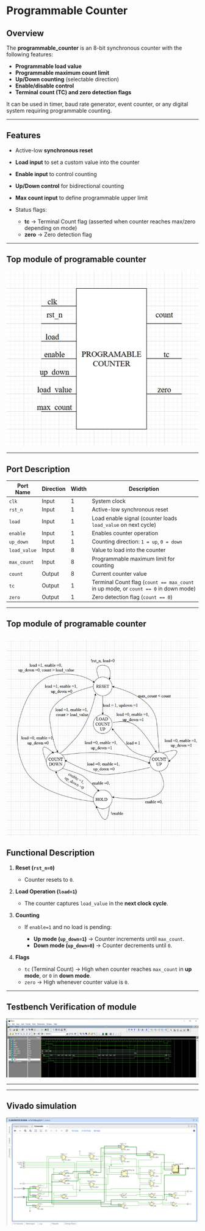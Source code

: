 # Programmable Counter

##  Overview

The **programmable_counter** is an 8-bit synchronous counter with the following features:

* **Programmable load value**
* **Programmable maximum count limit**
* **Up/Down counting** (selectable direction)
* **Enable/disable control**
* **Terminal count (TC) and zero detection flags**

It can be used in timer, baud rate generator, event counter, or any digital system requiring programmable counting.

---

##  Features

* Active-low **synchronous reset**
* **Load input** to set a custom value into the counter
* **Enable input** to control counting
* **Up/Down control** for bidirectional counting
* **Max count input** to define programmable upper limit
* Status flags:

  * **tc** → Terminal Count flag (asserted when counter reaches max/zero depending on mode)
  * **zero** → Zero detection flag
---
## Top module of programable counter 

![Programable Counter](images/Programable_counter_top.png)

---

##  Port Description

| Port Name    | Direction | Width | Description                                                                         |
| ------------ | --------- | ----- | ----------------------------------------------------------------------------------- |
| `clk`        | Input     | 1     | System clock                                                                        |
| `rst_n`      | Input     | 1     | Active-low synchronous reset                                                        |
| `load`       | Input     | 1     | Load enable signal (counter loads `load_value` on next cycle)                       |
| `enable`     | Input     | 1     | Enables counter operation                                                           |
| `up_down`    | Input     | 1     | Counting direction: `1 = up`, `0 = down`                                            |
| `load_value` | Input     | 8     | Value to load into the counter                                                      |
| `max_count`  | Input     | 8     | Programmable maximum limit for counting                                             |
| `count`      | Output    | 8     | Current counter value                                                               |
| `tc`         | Output    | 1     | Terminal Count flag (`count == max_count` in up mode, or `count == 0` in down mode) |
| `zero`       | Output    | 1     | Zero detection flag (`count == 0`)                                                  |

---
## Top module of programable counter 

![Programable Counter](images/fsm.png)
---
##  Functional Description

1. **Reset (`rst_n=0`)**

   * Counter resets to `0`.

2. **Load Operation (`load=1`)**

   * The counter captures `load_value` in the **next clock cycle**.

3. **Counting**

   * If `enable=1` and no load is pending:

     * **Up mode (`up_down=1`)** → Counter increments until `max_count`.
     * **Down mode (`up_down=0`)** → Counter decrements until `0`.

4. **Flags**

   * `tc` (Terminal Count) → High when counter reaches `max_count` in **up mode**, or `0` in **down mode**.
   * `zero` → High whenever counter value is `0`.

---
## Testbench Verification of module 

![Programable Counter](images/programable_counter.png)

---
---
## Vivado simulation 

![Programable Counter](images/counter_vivado.png)
